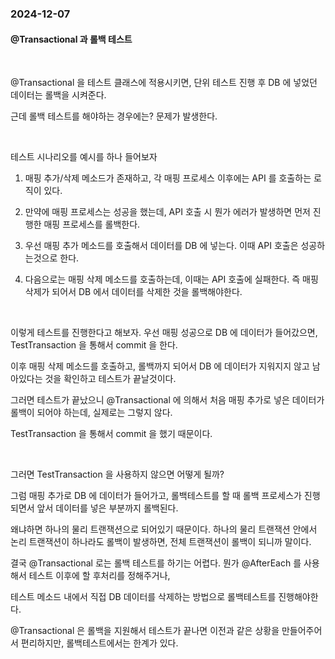 ### 2024-12-07

#### @Transactional 과 롤백 테스트

<br>

@Transactional 을 테스트 클래스에 적용시키면, 단위 테스트 진행 후 DB 에 넣었던 데이터는 롤백을 시켜준다.

근데 롤백 테스트를 해야하는 경우에는? 문제가 발생한다.

<br>

테스트 시나리오를 예시를 하나 들어보자

1. 매핑 추가/삭제 메소드가 존재하고, 각 매핑 프로세스 이후에는 API 를 호출하는 로직이 있다.

2. 만약에 매핑 프로세스는 성공을 했는데, API 호출 시 뭔가 에러가 발생하면 먼저 진행한 매핑 프로세스를 롤백한다.

3. 우선 매핑 추가 메소드를 호출해서 데이터를 DB 에 넣는다. 이때 API 호출은 성공하는것으로 한다.

4. 다음으로는 매핑 삭제 메소드를 호출하는데, 이때는 API 호출에 실패한다. 즉 매핑 삭제가 되어서 DB 에서 데이터를 삭제한 것을 롤백해야한다.

<br>

이렇게 테스트를 진행한다고 해보자. 우선 매핑 성공으로 DB 에 데이터가 들어갔으면, TestTransaction 을 통해서 commit 을 한다.

이후 매핑 삭제 메소드를 호출하고, 롤백까지 되어서 DB 에 데이터가 지워지지 않고 남아있다는 것을 확인하고 테스트가 끝날것이다.

그러면 테스트가 끝났으니 @Transactional 에 의해서 처음 매핑 추가로 넣은 데이터가 롤백이 되어야 하는데, 실제로는 그렇지 않다.

TestTransaction 을 통해서 commit 을 했기 때문이다.

<br>

그러면 TestTransaction 을 사용하지 않으면 어떻게 될까?

그럼 매핑 추가로 DB 에 데이터가 들어가고, 롤백테스트를 할 때 롤백 프로세스가 진행되면서 앞서 데이터를 넣은 부분까지 롤백된다.

왜냐하면 하나의 물리 트랜잭션으로 되어있기 때문이다. 하나의 물리 트랜잭션 안에서 논리 트랜잭션이 하나라도 롤백이 발생하면, 전체 트랜잭션이 롤백이 되니까 말이다.


결국 @Transactional 로는 롤백 테스트를 하기는 어렵다. 뭔가 @AfterEach 를 사용해서 테스트 이후에 할 후처리를 정해주거나,

테스트 메소드 내에서 직접 DB 데이터를 삭제하는 방법으로 롤백테스트를 진행해야한다.

@Transactional 은 롤백을 지원해서 테스트가 끝나면 이전과 같은 상황을 만들어주어서 편리하지만, 롤백테스트에서는 한계가 있다.
